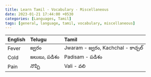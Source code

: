 ```yaml
---
title: Learn Tamil - Vocabulary - Miscellaneous
date: 2023-01-21 17:44:00 +0530
categories: [Languages, Tamil]
tags: [general, language, tamil, vocabulary, miscellaneous]
---
```


| English                                     | Telugu            | Tamil                       |
|:--------------------------------------------|:------------------|:----------------------------|
| Fever                                        | జ్వరం               | Jwaram - జ్వరం, Kachchal - కాచ్చల్  |                           
| Cold                                         | జలుబు, పడిశం       | Padisam - పడిశం                   |
| Pain                                         | నొప్పి                | Vali - వలి                      |